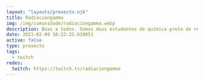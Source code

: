 ```yaml
---
layout: "layouts/proxecto.njk"
title: Radiaciongamma
img: /img/comunidade/radiaciongamma.webp
description: Boas a todxs. Somos dous estudantes de química preto de rematar a carreira. Queremos axudarvos a coñereceres un pouquiño máis do incrible que pode ser a ciencia, e das posibilidades que nos ofrece
date: 2021-02-09 16:22:22.639051
active: false
type: proxecto
tags:
  - twitch
redes:
  twitch: https://twitch.tv/radiaciongamma
---
```

